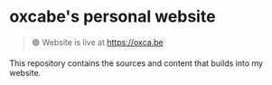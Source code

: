 # __oxcabe's__ personal website

> 🟢 Website is live at https://oxca.be 

This repository contains the sources and content that builds into my website.
